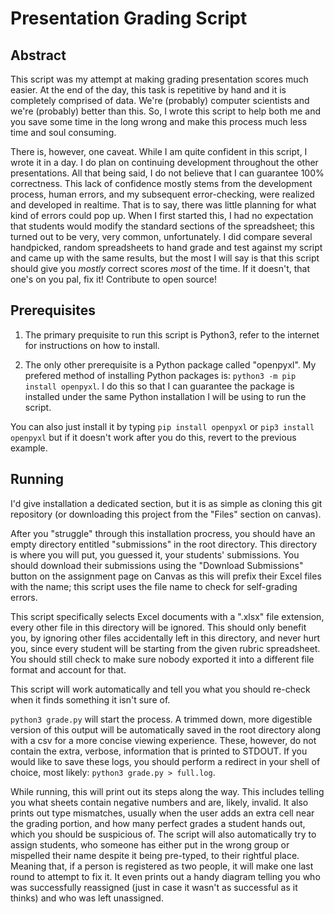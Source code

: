 # Presentation Grading Script
## Abstract
This script was my attempt at making grading presentation scores much easier. At the end of the day, this task is repetitive by hand and it is completely comprised of data. We're (probably) computer scientists and we're (probably) better than this. So, I wrote this script to help both me and you save some time in the long wrong and make this process much less time and soul consuming.

There is, however, one caveat. While I am quite confident in this script, I wrote it in a day. I do plan on continuing development throughout the other presentations. All that being said, I do not believe that I can guarantee 100% correctness. This lack of confidence mostly stems from the development process, human errors, and my subsequent error-checking, were realized and developed in realtime. That is to say, there was little planning for what kind of errors could pop up. When I first started this, I had no expectation that students would modify the standard sections of the spreadsheet; this turned out to be very, very common, unfortunately. I did compare several handpicked, random spreadsheets to hand grade and test against my script and came up with the same results, but the most I will say is that this script should give you *mostly* correct scores *most* of the time. If it doesn't, that one's on you pal, fix it! Contribute to open source!

## Prerequisites
1. The primary prequisite to run this script is Python3, refer to the internet for instructions on how to install.

2. The only other prerequisite is a Python package called "openpyxl".
My prefered method of installing Python packages is: `python3 -m pip install openpyxl`.
I do this so that I can guarantee the package is installed under the same Python installation I will be using to run the script.

You can also just install it by typing `pip install openpyxl` or `pip3 install openpyxl` but if it doesn't work after you do this, revert to the previous example.

## Running
I'd give installation a dedicated section, but it is as simple as cloning this git repository (or downloading this project from the "Files" section on canvas).

After you "struggle" through this installation procress, you should have an empty directory entitled "submissions" in the root directory. This directory is where you will put, you guessed it, your students' submissions. You should download their submissions using the "Download Submissions" button on the assignment page on Canvas as this will prefix their Excel files with the name; this script uses the file name to check for self-grading errors.

This script specifically selects Excel documents with a ".xlsx" file extension, every other file in this directory will be ignored. This should only benefit you, by ignoring other files accidentally left in this directory, and never hurt you, since every student will be starting from the given rubric spreadsheet. You should still check to make sure nobody exported it into a different file format and account for that.

This script will work automatically and tell you what you should re-check when it finds something it isn't sure of.

`python3 grade.py` will start the process. A trimmed down, more digestible version of this output will be automatically saved in the root directory along with a csv for a more concise viewing experience. These, however, do not contain the extra, verbose, information that is printed to STDOUT. If you would like to save these logs, you should perform a redirect in your shell of choice, most likely: `python3 grade.py > full.log`.

While running, this will print out its steps along the way. This includes telling you what sheets contain negative numbers and are, likely, invalid. It also prints out type mismatches, usually when the user adds an extra cell near the grading portion, and how many perfect grades a student hands out, which you should be suspicious of. The script will also automatically try to assign students, who someone has either put in the wrong group or mispelled their name despite it being pre-typed, to their rightful place. Meaning that, if a person is registered as two people, it will make one last round to attempt to fix it. It even prints out a handy diagram telling you who was successfully reassigned (just in case it wasn't as successful as it thinks) and who was left unassigned.
